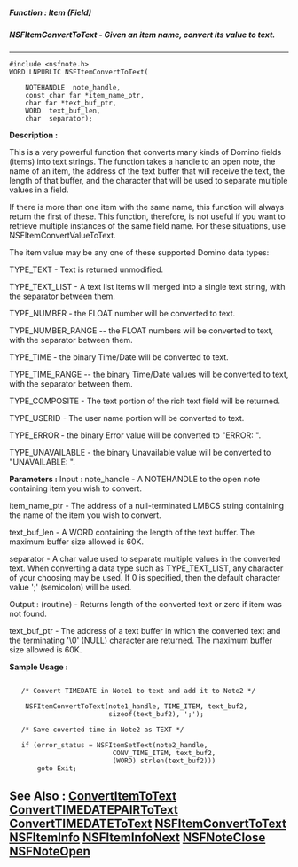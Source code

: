 ##### Function : Item (Field)
##### NSFItemConvertToText - Given an item name, convert its value to text.
---
```
#include <nsfnote.h>
WORD LNPUBLIC NSFItemConvertToText(

	NOTEHANDLE  note_handle,
	const char far *item_name_ptr,
	char far *text_buf_ptr,
	WORD  text_buf_len,
	char  separator);
```
**Description :**

This is a very powerful function that converts many kinds of Domino fields 
(items) into text strings. The function takes a handle to an open note, the 
name of an item,  the address of the text buffer that will receive the text, 
the length of that buffer, and the character that will be used to separate 
multiple values in a field.

If there is more than one item with the same name, this function will always 
return the first of these. This function, therefore, is not useful if you want 
to retrieve multiple instances of the same field name. For these situations, 
use NSFItemConvertValueToText.

The item value may be any one of these supported Domino data types: 

TYPE_TEXT - Text is returned unmodified.

TYPE_TEXT_LIST - A text list items will merged into a single text string, with 
the separator between them.

TYPE_NUMBER - the FLOAT number will be converted to text.

TYPE_NUMBER_RANGE -- the FLOAT numbers will be converted to text, with the 
separator between them.

TYPE_TIME - the binary Time/Date will be converted to text.

TYPE_TIME_RANGE -- the binary Time/Date values will be converted to text, with 
the separator between them.

TYPE_COMPOSITE - The text portion of the rich text field will be returned.

TYPE_USERID - The user name portion will be converted to text.

TYPE_ERROR - the binary Error value will be converted to "ERROR: ".

TYPE_UNAVAILABLE - the binary Unavailable value will be converted to 
"UNAVAILABLE: ".


**Parameters :**
Input :
note_handle  -  A NOTEHANDLE to the open note containing item you wish to convert.

item_name_ptr  -  The address of a null-terminated LMBCS string containing the name of the item you wish to convert.

text_buf_len  -  A WORD containing the length of the text buffer. The maximum buffer size allowed is 60K. 

separator  -  A char value used to separate multiple values in the converted text.  When converting a data type such as TYPE_TEXT_LIST, any character of your choosing may be used.  If 0 is specified, then the default character value ';' (semicolon) will be used.

Output :
(routine)  -  Returns length of the converted text or zero if item was not found.


text_buf_ptr  -  The address of a text buffer in which the converted text and the terminating '\0' (NULL) character are returned. The maximum buffer size allowed is 60K.


**Sample Usage :**
```

   /* Convert TIMEDATE in Note1 to text and add it to Note2 */

    NSFItemConvertToText(note1_handle, TIME_ITEM, text_buf2,
                         sizeof(text_buf2), ';');

   /* Save coverted time in Note2 as TEXT */

   if (error_status = NSFItemSetText(note2_handle,
                          CONV_TIME_ITEM, text_buf2,
                          (WORD) strlen(text_buf2)))
       goto Exit;

```
**See Also :**
[ConvertItemToText](/reference/Func/ConvertItemToText)
[ConvertTIMEDATEPAIRToText](/reference/Func/ConvertTIMEDATEPAIRToText)
[ConvertTIMEDATEToText](/reference/Func/ConvertTIMEDATEToText)
[NSFItemConvertToText](/reference/Func/NSFItemConvertToText)
[NSFItemInfo](/reference/Func/NSFItemInfo)
[NSFItemInfoNext](/reference/Func/NSFItemInfoNext)
[NSFNoteClose](/reference/Func/NSFNoteClose)
[NSFNoteOpen](/reference/Func/NSFNoteOpen)
---
